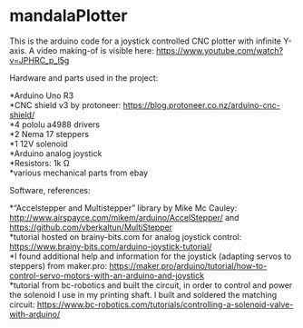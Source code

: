 # mandalaPlotter
This is the arduino code for a joystick controlled CNC plotter with infinite Y-axis. A video making-of is visible here: 
https://www.youtube.com/watch?v=JPHRC_p_l5g

Hardware and parts used in the project:

*Arduino Uno R3<br>
*CNC shield v3 by protoneer: https://blog.protoneer.co.nz/arduino-cnc-shield/<br>
*4 pololu a4988 drivers<br>
*2 Nema 17 steppers<br>
*1 12V solenoid<br>
*Arduino analog joystick<br>
*Resistors: 1k Ω<br>
*various mechanical parts from ebay<br>

Software, references:

*“Accelstepper and Multistepper” library by Mike Mc Cauley: http://www.airspayce.com/mikem/arduino/AccelStepper/ and  https://github.com/vberkaltun/MultiStepper<br>
*tutorial hosted on brainy-bits.com  for analog joystick control: https://www.brainy-bits.com/arduino-joystick-tutorial/<br>
*I found additional help and information for the joystick (adapting servos to steppers) from maker.pro: https://maker.pro/arduino/tutorial/how-to-control-servo-motors-with-an-arduino-and-joystick<br>
*tutorial from bc-robotics and built the circuit, in order to control and power the solenoid I use in my printing shaft. I built and soldered the matching circuit: https://www.bc-robotics.com/tutorials/controlling-a-solenoid-valve-with-arduino/<br>
